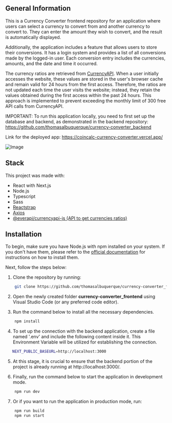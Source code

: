 ## General Information

This is a Currency Converter frontend repository for an application where users can select a currency to convert from and another currency to convert to. They can enter the amount they wish to convert, and the result is automatically displayed.

Additionally, the application includes a feature that allows users to store their conversions. It has a login system and provides a list of all conversions made by the logged-in user. Each conversion entry includes the currencies, amounts, and the date and time it occurred.

The currency ratios are retrieved from [CurrencyAPI](https://currencyapi.com/). When a user initially accesses the website, these values are stored in the user's browser cache and remain valid for 24 hours from the first access. Therefore, the ratios are not updated each time the user visits the website; instead, they retain the values obtained during the first access within the past 24 hours. This approach is implemented to prevent exceeding the monthly limit of 300 free API calls from CurrencyAPI.

IMPORTANT: To run this application locally, you need to first set up the database and backend, as demonstrated in the backend repository: https://github.com/thomasalbuquerque/currency-converter_backend

Link for the deployed app: https://coincalc-currency-converter.vercel.app/

![Image](https://github.com/thomasalbuquerque/currency-converter_frontend/assets/7840248/1f011922-ba90-4202-90bb-7a1aaa2bb059)

## Stack
This project was made with:
 - React with Next.js
 - Node.js
 - Typescript
 - Sass
 - [Reactstrap](https://www.npmjs.com/package/reactstrap)
 - [Axios](https://www.npmjs.com/package/axios)
 - [@everapi/currencyapi-js (API to get currencies ratios)](https://github.com/everapihq/currencyapi-js)

## Installation
To begin, make sure you have Node.js with npm installed on your system. If you don't have them, please refer to the [official documentation](https://nodejs.org/en/download) for instructions on how to install them.

Next, follow the steps below:

1. Clone the repository by running:
```bash
    git clone https://github.com/thomasalbuquerque/currency-converter_frontend
```
2. Open the newly created folder **currency-converter_frontend** using Visual Studio Code (or any preferred code editor).

3. Run the command below to install all the necessary dependencies.
```bash
    npm install
```

4. To set up the connection with the backend application, create a file named '.env' and include the following content inside it. This Environment Variable will be utilized for establishing the connection.
```bash
   NEXT_PUBLIC_BASEURL=http://localhost:3000
```

5. At this stage, it is crucial to ensure that the backend portion of the project is already running at http://localhost:3000/.

6. Finally, run the command below to start the application in development mode.
```bash
    npm run dev
```

7. Or if you want to run the application in production mode, run:
```bash
    npm run build
    npm run start
```
